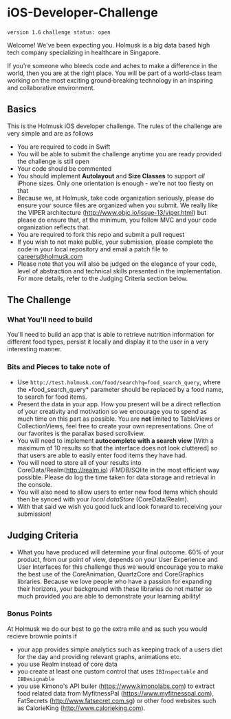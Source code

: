 # iOS-Developer-Challenge

`version 1.6`
`challenge status: open`

Welcome! We've been expecting you. Holmusk is a big data based high tech company specializing in healthcare in Singapore. 

If you're someone who bleeds code and aches to make a difference in the world, then you are at the right place. You will be part of a world‑class team working on the most exciting ground‑breaking technology in an inspiring and collaborative environment.

## Basics

This is the Holmusk iOS developer challenge. The rules of the challenge are very simple and are as follows

* You are required to code in Swift
* You will be able to submit the challenge anytime you are ready provided the challenge is still open
* Your code should be commented
* You should implement **Autolayout** and **Size Classes** to support *all* iPhone sizes. Only one orientation is enough - we're not too fiesty on that
* Because we, at Holmusk, take code organization seriously, please do ensure your source files are organized when you submit. We really like the VIPER architecture (http://www.objc.io/issue-13/viper.html) but please do ensure that, at the minimum, you follow MVC and your code organization reflects that.
* You are required to fork this repo and submit a pull request
* If you wish to not make public, your submission, please complete the code in your local repository and email a patch file to careers@holmusk.com
* Please note that you will also be judged on the elegance of your code, level of abstraction and technical skills presented in the implementation. For more details, refer to the Judging Criteria section below.

## The Challenge 

### What You'll need to build
You'll need to build an app that is able to retrieve nutrition information for different food types, persist it locally and display it to the user in a very interesting manner. 


### Bits and Pieces to take note of
* Use `http://test.holmusk.com/food/search?q=food_search_query`, where the •food_search_query* parameter should be replaced by a food name, to search for food items.
* Present the data in your app. How you present will be a direct reflection of your creativity and motivation so we encourage you to spend as much time on this part as possible. You are **not** limited to TableViews or CollectionViews, feel free to create your own representations. One of our favorites is the parallax based scrollview.
* You will need to implement **autocomplete with a search view** [With a maximum of 10 results so that the interface does not look cluttered] so that users are able to easily enter food items they have had. 
* You will need to store all of your results into CoreData/Realm(http://realm.io) /FMDB/SQlite in the most efficient way possible. Please do log the time taken for data storage and retrieval in the console. 
* You will also need to allow users to enter new food items which should then be synced with your *local dataStore* (CoreData/Realm).
* With that said we wish you good luck and look forward to receiving your submission!

## Judging Criteria 
* What you have produced will determine your final outcome. 60% of your product, from our point of view, depends on your User Experience and User Interfaces for this challenge thus we would encourage you to make the best use of the CoreAnimation, QuartzCore and CoreGraphics libraries. Because we love people who have a passion for expanding their horizons, your background with these libraries do not matter so much provided you are able to demonstrate your learning ability! 

### Bonus Points

At Holmusk we do our best to go the extra mile and as such you would recieve brownie points if 
* your app provides simple analytics such as keeping track of a users diet for the day and providing relevant graphs, animations etc.
* you use Realm instead of core data 
* you create at least one custom control that uses `IBInspectable` and `IBDesignable`
* you use  Kimono's API builer (https://www.kimonolabs.com) to extract food related data from MyfitnessPal (https://www.myfitnesspal.com), FatSecrets (http://www.fatsecret.com.sg) or other food websites such as CalorieKing (http://www.calorieking.com).
